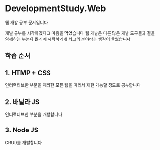 DevelopmentStudy.Web
===========
웹 개발 공부 문서입니다

개발 공부를 시작하겠다고 마음을 먹었습니다
웹 개발은 다른 많은 개발 도구들과 결을 함께하는 부분이 많기에 시작하기에 최고의 분야라는 생각이 들었습니다

학습 순서
-------------

## 1. HTMP + CSS
인터렉티브한 부분을 제외한 모든 웹을 따라서 재현 가능할 정도로 공부합니다

## 2. 바닐라 JS
인터렉티브한 부분을 개발합니다

## 3. Node JS
CRUD를 개발합니다

